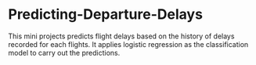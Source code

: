 # Predicting-Departure-Delays
This mini projects predicts flight delays based on the history of delays recorded for each flights.
It applies logistic regression as the classification model to carry out the predictions.
